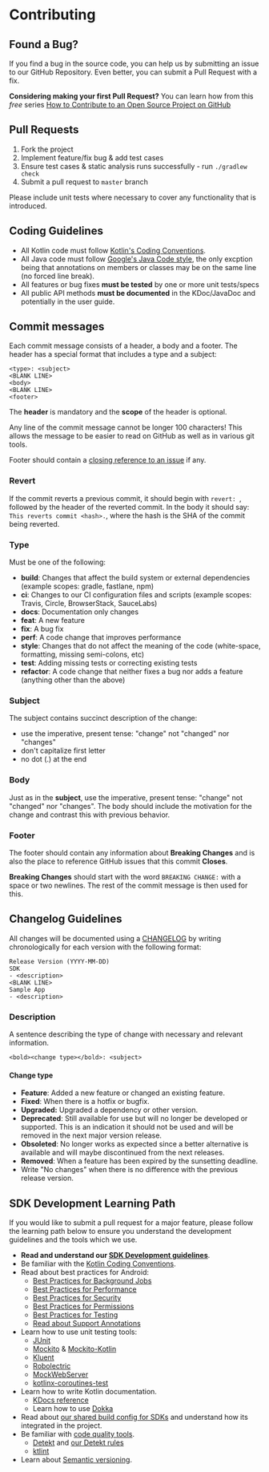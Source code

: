 # Contributing
## Found a Bug?
If you find a bug in the source code, you can help us by submitting an issue to our GitHub Repository. Even better, you can submit a Pull Request with a fix.

**Considering making your first Pull Request?** You can learn how from this *free* series [How to Contribute to an Open Source Project on GitHub](https://app.egghead.io/playlists/how-to-contribute-to-an-open-source-project-on-github)

## Pull Requests
1. Fork the project
2. Implement feature/fix bug & add test cases
3. Ensure test cases & static analysis runs successfully - run `./gradlew check`
4. Submit a pull request to `master` branch

Please include unit tests where necessary to cover any functionality that is introduced.

## Coding Guidelines
* All Kotlin code must follow [Kotlin's Coding Conventions](https://kotlinlang.org/docs/reference/coding-conventions.html).
* All Java code must follow [Google's Java Code style](https://google.github.io/styleguide/javaguide.html), the only excption being that annotations on members or classes may be on the same line (no forced line break).
* All features or bug fixes **must be tested** by one or more unit tests/specs
* All public API methods **must be documented** in the KDoc/JavaDoc and potentially in the user guide.

## Commit messages
Each commit message consists of a header, a body and a footer. The header has a special format that includes a type and a subject:

```
<type>: <subject>
<BLANK LINE>
<body>
<BLANK LINE>
<footer>
```

The **header** is mandatory and the **scope** of the header is optional.

Any line of the commit message cannot be longer 100 characters! This allows the message to be easier
to read on GitHub as well as in various git tools.

Footer should contain a [closing reference to an issue](https://help.github.com/articles/closing-issues-via-commit-messages/) if any.

### Revert
If the commit reverts a previous commit, it should begin with `revert: `, followed by the header of the reverted commit. In the body it should say: `This reverts commit <hash>.`, where the hash is the SHA of the commit being reverted.

### Type
Must be one of the following:

* **build**: Changes that affect the build system or external dependencies (example scopes: gradle, fastlane, npm)
* **ci**: Changes to our CI configuration files and scripts (example scopes: Travis, Circle, BrowserStack, SauceLabs)
* **docs**: Documentation only changes
* **feat**: A new feature
* **fix**: A bug fix
* **perf**: A code change that improves performance
* **style**: Changes that do not affect the meaning of the code (white-space, formatting, missing semi-colons, etc)
* **test**: Adding missing tests or correcting existing tests
* **refactor**: A code change that neither fixes a bug nor adds a feature (anything other than the above)

### Subject
The subject contains succinct description of the change:

* use the imperative, present tense: "change" not "changed" nor "changes"
* don't capitalize first letter
* no dot (.) at the end

### Body
Just as in the **subject**, use the imperative, present tense: "change" not "changed" nor "changes".
The body should include the motivation for the change and contrast this with previous behavior.

### Footer
The footer should contain any information about **Breaking Changes** and is also the place to
reference GitHub issues that this commit **Closes**.

**Breaking Changes** should start with the word `BREAKING CHANGE:` with a space or two newlines. The rest of the commit message is then used for this.

## Changelog Guidelines
All changes will be documented using a [CHANGELOG](https://github.com/rakutentech/android-miniapp/blob/master/CHANGELOG.md) by writing chronologically for each version with the following format:

```
Release Version (YYYY-MM-DD)
SDK
- <description>
<BLANK LINE>
Sample App
- <description>
```

### Description
A sentence describing the type of change with necessary and relevant information.

```
<bold><change type></bold>: <subject>
```

#### Change type
* **Feature**: Added a new feature or changed an existing feature.
* **Fixed**: When there is a hotfix or bugfix.
* **Upgraded:** Upgraded a dependency or other version.
* **Deprecated**: Still available for use but will no longer be developed or supported. This is an indication it should not be used and will be removed in the next major version release.
* **Obsoleted**: No longer works as expected since a better alternative is available and will maybe discontinued from the next releases.
* **Removed**: When a feature has been expired by the sunsetting deadline.
* Write "No changes" when there is no difference with the previous release version.

## SDK Development Learning Path

If you would like to submit a pull request for a major feature, please follow the learning path below to ensure you understand the development guidelines and the tools which we use.

* **Read and understand our [SDK Development guidelines](https://github.com/rakutentech/mobile-sdk-guidelines/blob/master/sdk-development-guidelines.md)**.
* Be familiar with the [Kotlin Coding Conventions](https://kotlinlang.org/docs/reference/coding-conventions.html).
* Read about best practices for Android:
    * [Best Practices for Background Jobs](https://developer.android.com/training/best-background)
    * [Best Practices for Performance](https://developer.android.com/topic/performance)
    * [Best Practices for Security](https://developer.android.com/topic/security)
    * [Best Practices for Permissions](https://developer.android.com/guide/topics/permissions/overview)
    * [Best Practices for Testing](https://developer.android.com/training/testing/index.html)
    * [Read about Support Annotations](https://developer.android.com/studio/write/annotations.html)
* Learn how to use unit testing tools:
    * [JUnit](https://junit.org/junit4/)
    * [Mockito](https://github.com/mockito/mockito) & [Mockito-Kotlin](https://github.com/nhaarman/mockito-kotlin)
    * [Kluent](https://github.com/MarkusAmshove/Kluent)
    * [Robolectric](http://robolectric.org/)
    * [MockWebServer](https://github.com/square/okhttp/tree/master/mockwebserver)
    * [kotlinx-coroutines-test](https://kotlin.github.io/kotlinx.coroutines/kotlinx-coroutines-test/)
* Learn how to write Kotlin documentation.
    * [KDocs reference](https://kotlinlang.org/docs/reference/kotlin-doc.html)
    * Learn how to use [Dokka](https://github.com/Kotlin/dokka) 
* Read about [our shared build config for SDKs](https://github.com/rakutentech/android-buildconfig) and understand how its integrated in the project.
* Be familiar with [code quality tools](https://github.com/rakutentech/android-buildconfig/tree/master/quality).
    * [Detekt](https://detekt.github.io/detekt/) and [our Detekt rules](https://github.com/rakutentech/android-buildconfig/blob/master/quality/detekt/detekt-config.yml)
    * [ktlint](https://github.com/pinterest/ktlint)
* Learn about [Semantic versioning](https://semver.org/spec/v2.0.0.html).
